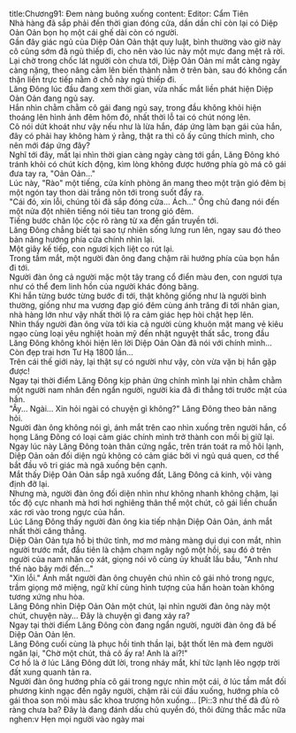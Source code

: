 title:Chương91: Đem nàng buông xuống
content:
Editor: Cẩm Tiên<br>Nhà hàng đã sắp phải đến thời gian đóng cửa, dần dần chỉ còn lại có Diệp Oản Oản bọn họ một cái ghế dài còn có người.<br>Gần đây giác ngủ của Diệp Oản Oản thật quy luật, bình thường vào giờ này cô cũng sớm đã ngủ thiếp đi, cho nên vào lúc này một mực đang mệt rã rời.<br>Lại chờ trong chốc lát người còn chưa tới, Diệp Oản Oản mí mắt càng ngày càng nặng, theo nâng cằm lên biến thành nằm ở trên bàn, sau đó không cẩn thận liền trực tiếp nằm ở chỗ này ngủ thiếp đi.<br>Lăng Đông lúc đầu đang xem thời gian, vừa nhấc mắt liền phát hiện Diệp Oản Oản đang ngủ say.<br>Hắn nhìn chằm chằm cô gái đang ngủ say, trong đầu không khỏi hiện thoáng lên hình ảnh đêm hôm đó, nhất thời lỗ tai có chút nóng lên.<br>Cô nói dứt khoát như vậy nếu như là lừa hắn, đáp ứng làm bạn gái của hắn, đây có phải hay không hàm ý rằng, thật ra thì cô ấy cũng thích mình, cho nên mới đáp ứng đây?<br>Nghĩ tới đây, mắt lại nhìn thời gian càng ngày càng tới gần, Lăng Đông khó tránh khỏi có chút kích động, kìm lòng không được hướng phía gò má cô gái đưa tay ra, "Oản Oản..."<br>Lúc này, "Rào" một tiếng, cửa kính phòng ăn mang theo một trận gió đêm bị một ngón tay thon dài trắng nõn tới trong suốt đẩy ra.<br>"Cái đó, xin lỗi, chúng tôi đã sắp đóng cửa... Ách..." Ông chủ đang nói đến một nửa đột nhiên tiếng nói tiêu tan trong gió đêm.<br>Tiếng bước chân lộc cộc rõ ràng từ xa đến gần truyền tới.<br>Lăng Đông chẳng biết tại sao tự nhiên sống lưng run lên, ngay sau đó theo bản năng hướng phía cửa chính nhìn lại.<br>Một giây kế tiếp, con ngươi kịch liệt co rút lại.<br>Trong tầm mắt, một người đàn ông đang chậm rãi hướng phía của bọn hắn đi tới.<br>Người đàn ông cả người mặc một tây trang cổ điển màu đen, con ngươi tựa như có thể đem linh hồn của người khác đóng băng.<br>Khi hắn từng bước từng bước đi tới, thật không giống như là người bình thường, giống như ma vương đạp gió đêm cùng ánh trăng đi tới nhân gian, nhà hàng lớn như vậy nhất thời lộ ra cảm giác hẹp hòi chật hẹp lên.<br>Nhìn thấy người đàn ông vừa tới kia cả người cùng khuôn mặt mang vẻ kiêu ngạo cùng loại yêu nghiệt hoàn mỹ đến nhật nguyệt thất sắc, trong đầu Lăng Đông không khỏi hiện lên lời Diệp Oản Oản đã nói với chính mình...<br>Còn đẹp trai hơn Tư Hạ 1800 lần...<br>Trên cái thế giới này, lại thật sự có người như vậy, còn vừa vặn bị hắn gặp được!<br>Ngay tại thời điểm Lăng Đông kịp phản ứng chính mình lại nhìn chằm chằm một người nam nhân đến ngẩn người, người kia đã đi thẳng tới trước mặt của hắn.<br>"Ây... Ngài... Xin hỏi ngài có chuyện gì không?" Lăng Đông theo bản năng hỏi.<br>Người đàn ông không nói gì, ánh mắt trên cao nhìn xuống trên người hắn, cổ họng Lăng Đông có loại cảm giác chính mình trở thành con mồi bị giữ lại.<br>Ngay lúc này Lăng Đông toàn thân cứng ngắc, trên trán toát ra mồ hôi lạnh, Diệp Oản oản đối diện ngủ không có cảm giác bởi vì ngủ quá quen, cơ thể bắt đầu vô tri giác mà ngã xuống bên cạnh.<br>Mắt thấy Diệp Oản Oản sắp ngã xuống đất, Lăng Đông cả kinh, vội vàng định đỡ lại.<br>Nhưng mà, người đàn ông đối diện nhìn như không nhanh không chậm, lại tốc độ cực nhanh mà hơi hơi nghiêng thân thể một chút, cô gái liền chuẩn xác rơi vào trong ngực của hắn.<br>Lúc Lăng Đông thấy người đàn ông kia tiếp nhận Diệp Oản Oản, ánh mắt nhất thời căng thẳng.<br>Diệp Oản Oản tựa hồ bị thức tỉnh, mơ mơ màng màng dụi dụi con mắt, nhìn người trước mắt, đầu tiên là chậm chạm ngây ngô một hồi, sau đó ở trên người của nam nhân cọ xát, giọng nói vô cùng ủy khuất lầu bầu, "Anh như thế nào bây mới đến..."<br>"Xin lỗi." Ánh mắt người đàn ông chuyên chú nhìn cô gái nhỏ trong ngực, trầm giọng mở miệng, ngữ khí cùng hình tượng của hắn hoàn toàn không tương xứng nhu hòa.<br>Lăng Đông nhìn Diệp Oản Oản một chút, lại nhìn người đàn ông này một chút, chuyện này... Đây là chuyện gì đang xảy ra?<br>Ngay tại thời điểm Lăng Đông còn đang ngẩn người, người đàn ông đã bế Diệp Oản Oản lên.<br>Lăng Đông cuối cùng là phục hồi tinh thần lại, bật thốt lên mà đem người ngăn lại, "Chờ một chút, thả cô ấy ra! Anh là ai?!"<br>Cơ hồ là ở lúc Lăng Đông dứt lời, trong nháy mắt, khí tức lạnh lẽo ngợp trời đất xung quanh tản ra.<br>Người đàn ông hướng phía cô gái trong ngực nhìn một cái, ở lúc tầm mắt đối phương kinh ngạc đến ngây người, chậm rãi cúi đầu xuống, hướng phía cô gái thoa son môi màu sắc khoa trương hôn xuống... [Pi::3 như thế đã đủ rõ ràng chưa ba? Đây là đang đánh dấu chủ quyền đó, thôi đừng thắc mắc nữa nghen:v Hẹn mọi người vào ngày mai